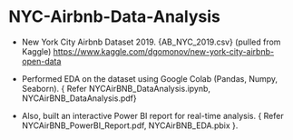 # NYC-Airbnb-Data-Analysis
- New York City Airbnb Dataset 2019. {AB_NYC_2019.csv}
(pulled from Kaggle) https://www.kaggle.com/dgomonov/new-york-city-airbnb-open-data

- Performed EDA on the dataset using Google Colab (Pandas, Numpy, Seaborn). 
  { Refer  NYCAirBNB_DataAnalysis.ipynb, NYCAirBNB_DataAnalysis.pdf}

- Also, built an interactive Power BI report for real-time analysis.
  { Refer  NYCAirBNB_PowerBI_Report.pdf, NYCAirBNB_EDA.pbix }.

